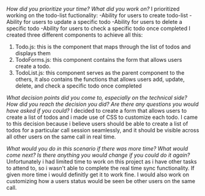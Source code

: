 _How did you prioritize your time? What did you work on?_
I prioritized working on the todo-list fuctionality:
-Ability for users to create todo-list
-Ability for users to update a specific todo
-Ability for users to delete a specific todo
-Ability for users to check a specific todo once completed
I created three different components to achieve all this:

1. Todo.js: this is the component that maps through the list of todos and displays them
2. TodoForms.js: this component contains the form that allows users create a todo.
3. TodoList.js: this component serves as the parent component to the others, it also contains the functions that allows users add, update, delete, and check a specific todo once completed

_What decision points did you come to, especially on the technical side? How did you reach the decision you did? Are there any questions you would have asked if you could?_
I decided to create a form that allows users to create a list of todos and i made use of CSS to customize each todo. I came to this decision because i believe users should be able to create a list of todos for a particular call session seamlessly, and it should be visible across all other users on the same call in real time.

_What would you do in this scenario if there was more time? What would come next? Is there anything you would change if you could do it again?_
Unfortunately i had limited time to work on this project as i have other tasks to attend to, so i wasn't able to complete the real time sync functionality. If given more time i would definitly get it to work fine. I would also work on customizing how a users status would be seen be other users on the same call.
